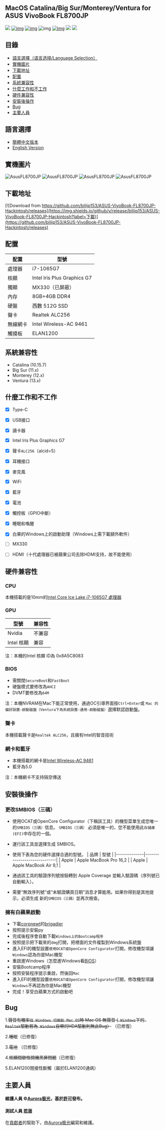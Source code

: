 ## MacOS Catalina/Big Sur/Monterey/Ventura for ASUS VivoBook FL8700JP

[![](https://img.shields.io/badge/儲存庫-Aurora极光-informational?style=flat&logo=github&logoColor=white&color=9debeb)](https://github.com/bilijp153?tab=repositories)
[![img](https://img.shields.io/github/stars/bilijp153/ASUS-VivoBook-FL8700JP-icelake-1065G7-Hackintosh.svg?color=ff69b4&label=點贊&logoColor=ff69b4&style=social)](https://github.com/bilijp153/ASUS-VivoBook-FL8700JP-icelake-1065G7-Hackintosh) [![img](https://img.shields.io/github/followers/bilijp153.svg?label=粉絲&logoColor=success&style=social)](https://github.com/bilijp153/ASUS-VivoBook-FL8700JP-icelake-1065G7-Hackintosh) ![img](https://img.shields.io/github/contributors/bilijp153/ASUS-VivoBook-FL8700JP-icelake-1065G7-Hackintosh.svg?color=red&label=貢獻人數) [![img](https://img.shields.io/github/last-commit/bilijp153/ASUS-VivoBook-FL8700JP-icelake-1065G7-Hackintosh.svg?color=orange&label=最近提交)](https://github.com/bilijp153/ASUS-VivoBook-FL8700JP-icelake-1065G7-Hackintosh)
[![](https://img.shields.io/badge/電報-Aurora极光-informational?style=flat&logo=telegram&logoColor=white&color=5fb659)](https://t.me/Aurora_5223)
[![](https://img.shields.io/badge/推特-極光-informational?style=flat&logo=twitter&logoColor=white&color=5fb659)](https://twitter.com/Aurora_jp123)

## 目錄
- [語言選擇（语言选择/Language Selection）](#語言選擇)
- [實機圖片](#實機圖片)
- [下載地址](#下載地址)
- [配置](#配置)
- [系統兼容性](#系統兼容性)
- [什麼工作和不工作](#什麼工作和不工作)
- [硬件兼容性](#硬件兼容性)
- [安裝後操作](#安裝後操作)
- [Bug](#Bug)
- [主要人員](#主要人員)


## 語言選擇   
- [簡體中文版本](README.md) 
- [English Version](README_en.md)


## 實機圖片

![AsusFL8700JP](https://github.com/bilijp153/ASUS-VivoBook-FL8700JP-icelake-1065G7-Hackintosh/blob/main/机型效果图/computer4.png)
![AsusFL8700JP](https://github.com/bilijp153/ASUS-VivoBook-FL8700JP-icelake-1065G7-Hackintosh/blob/main/机型效果图/computer.png)
![AsusFL8700JP](https://github.com/bilijp153/ASUS-VivoBook-FL8700JP-icelake-1065G7-Hackintosh/blob/main/机型效果图/computer2.png)
![AsusFL8700JP](https://github.com/bilijp153/ASUS-VivoBook-FL8700JP-icelake-1065G7-Hackintosh/blob/main/机型效果图/computer1.png)


## 下載地址

[![Download from https://github.com/bilijp153/ASUS-VivoBook-FL8700JP-Hackintosh/releases](https://img.shields.io/github/v/release/bilijp153/ASUS-VivoBook-FL8700JP-Hackintosh?label=下載)](https://github.com/bilijp153/ASUS-VivoBook-FL8700JP-Hackintosh/releases)

## 配置

|    配置       |        型號                 |
|--------------|-----------------------------|
|    處理器     |          i7-1065G7          |
|     核顯      |    Intel lris Plus Graphics G7    |
|     獨顯      |      MX330（已屏蔽）    |
|     內存      |     8GB+4GB DDR4        |
|     硬盤      |       西數 512G SSD        |
|     聲卡      |       Realtek ALC256        |
|   無線網卡     |        Intel Wireless-AC 9461      |
|   觸摸板     |        ELAN1200      |

## 系統兼容性

  - Catalina (10.15.7)
  - Big Sur (11.x)
  - Monterey (12.x)
  - Ventura (13.x)


## 什麼工作和不工作
- [x] Type-C
- [x] USB接口
- [x] 讀卡器
- [x] Intel lris Plus Graphics G7
- [x] 聲卡`ALC256`（alcid=5）
- [x] 耳機接口
- [x] 麥克風
- [x] WiFi
- [X] 藍牙
- [x] 電池
- [x] 觸控板（GPIO中斷）
- [x] 睡眠和喚醒
- [x] 白果的Windows上的啟動助理（Windows上需下載額外軟件）
- [ ] MX330
- [ ] HDMI（十代處理器已被蘋果公司去除HDMI支持，故不能使用）


## 硬件兼容性

### CPU
本機搭載的是10mm的[Intel Core Ice Lake i7-1065G7 處理器](https://www.intel.cn/content/www/cn/zh/products/sku/196597/intel-core-i71065g7-processor-8m-cache-up-to-3-90-ghz/specifications.html)

### GPU
| **型號**  | **兼容性**               |
| ---------- | ----------------------------- |
| Nvidia     | 不兼容        |
| Intel 核顯        | 兼容 |

注：本機的Intel 核顯 ID為 0x8A5C8083

### BIOS

- 需關閉`SecureBoot`和`FastBoot`
- 硬盤模式要修改為`AHCI`
- DVMT要修改為`64M`

注：本機NVRAM在Mac下能正常使用，通過OC引導界面按`Ctrl+Enter`或 `Mac 的偏好設置-啟動磁盤（Ventura下為系統設置-通用-啟動磁盤）`選擇默認啟動盤。

### 聲卡
本機搭載聲卡是`Realtek ALC256`，且擁有Intel的智音技術

### 網卡和藍牙
- 本機搭載的網卡是[Intel Wireless-AC 9461](https://ark.intel.com/content/www/cn/zh/ark/products/125193/intel-wirelessac-9461.html)
- 藍牙為5.0

注：本機網卡不支持隔空傳送


## 安裝後操作

### 更改SMBIOS（三碼）
- 使用OCAT或OpenCore Configurator（下稱該工具）的機型菜單生成您唯一的`SMBIOS（三碼）`信息。
`SMBIOS（三碼）` 必須是唯一的，您不能使用此`存儲庫(EFI)`中存在的一個。
- 運行該工具並選擇生成 SMBIOS。
- 使用下表為您的硬件選擇合適的型號。
|    品牌       |        型號                 |
|--------------|-----------------------------|
|    Apple     |          Apple MacBook Pro 16,2          |
|    Apple     |          Apple MacBook Air 9,1          |

- 通過該工具的驗證序列號按鈕轉到 Apple Coverage 並輸入驗證碼（序列號已自動輸入）。
- 需要“無效序列號”或“未驗證購買日期”消息才算能用。如果你得到是其他提示，必須生成 新的`SMBIOS（三碼）`並再次檢查。

### 擁有白蘋果啟動
- 下載[corpnewt](https://github.com/corpnewt)的[brigadier](https://github.com/corpnewt/brigadier)
- 按照提示安裝py
- 完成後程序會自動下載`Windows上的Bootcamp程序`
- 按照提示把下載來的`dmg`打開，把裡面的文件複製到Windows系統盤
- 進入EFI的機型設置`使用OCAT或OpenCore Configurator`打開，修改機型項讓`Windows`認為你是Mac機型
- 重啟進Windows（怎麼進Windows看[BIOS](#BIOS)）
- 安裝Bootcamp程序
- 按照安裝程序提示重啟，然後回`Mac`
- 進入EFI的機型設置`使用OCAT或OpenCore Configurator`打開，修改機型項讓`Windows`不再認為你是Mac機型
- 完成！享受白蘋果方式的啟動吧



## Bug
1.~~聲音有概率`從 Windows 切換到 Mac OS`時 Mac OS 無聲音 (` Windows`下的` Realtek`驅動若為` Windows`自帶的HDA驅動則無此Bug）~~ （已修復）

2.~~睡眠~~（已修復）

3.~~電池~~ （已修復）

4.~~核顯間歇性開機黑屏問題~~（已修復）

5.ELAN1200間接性斷觸（屬於ELAN1200通病）





## 主要人員
   #### 維護人員 ©[Aurora极光](https://github.com/bilijp153)，基於[許可](./License)發布。
   #### 測試人員  [若涵](https://github.com/catlingyun)
   在[貢獻者](https://github.com/bilijp153/ASUS-VivoBook-FL8700JP-icelake-1065G7-Hackintosh/graphs/contributors)的幫助下，由[Aurora极光](https://github.com/bilijp153)編寫和維護。
   
